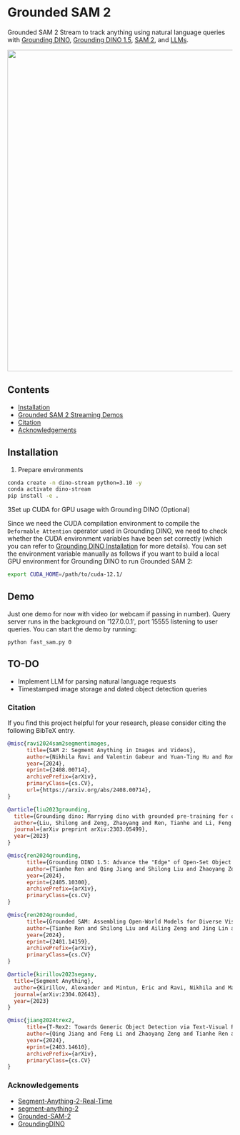 # Grounded SAM 2
Grounded SAM 2 Stream to track anything using natural language queries with [Grounding DINO](https://arxiv.org/abs/2303.05499), [Grounding DINO 1.5](https://arxiv.org/abs/2405.10300), [SAM 2](https://arxiv.org/abs/2408.00714), and [LLMs](https://arxiv.org/abs/2307.06435).


<div align=center>

<p align="center">
<img src="./assets/dino-stream.gif" width="720">
</p>

</div>


## Contents
- [Installation](#installation)
- [Grounded SAM 2 Streaming Demos](#demo)
- [Citation](#citation)
- [Acknowledgements](#acknowledgements)



## Installation

1. Prepare environments 

```bash
conda create -n dino-stream python=3.10 -y
conda activate dino-stream
pip install -e .
```
<!--
#2. Download the pretrained `SAM 2` checkpoints:

```bash
cd checkpoints
bash download_ckpts.sh
```
- (Optional) 'Grounding DINO' checkpoints should be automatically installed through first-time usage of the model within `transformers` but if you want to install them locally.
     ```bash
     mkdir gdino_checkpoints
     cd gdino_checkpoints
     bash download_ckpts.sh
    ```
-->
3Set up CUDA for GPU usage with Grounding DINO (Optional)

Since we need the CUDA compilation environment to compile the `Deformable Attention` operator used in Grounding DINO, we need to check whether the CUDA environment variables have been set correctly (which you can refer to [Grounding DINO Installation](https://github.com/IDEA-Research/GroundingDINO?tab=readme-ov-file#hammer_and_wrench-install) for more details). You can set the environment variable manually as follows if you want to build a local GPU environment for Grounding DINO to run Grounded SAM 2:

```bash
export CUDA_HOME=/path/to/cuda-12.1/
```

## Demo

Just one demo for now with video (or webcam if passing in number). Query server runs in the background on '127.0.0.1', port 15555 listening to user queries. You can start the demo by running:
```
python fast_sam.py 0 
```

## TO-DO
* Implement LLM for parsing natural language requests
* Timestamped image storage and dated object detection queries

### Citation

If you find this project helpful for your research, please consider citing the following BibTeX entry.

```BibTex
@misc{ravi2024sam2segmentimages,
      title={SAM 2: Segment Anything in Images and Videos}, 
      author={Nikhila Ravi and Valentin Gabeur and Yuan-Ting Hu and Ronghang Hu and Chaitanya Ryali and Tengyu Ma and Haitham Khedr and Roman Rädle and Chloe Rolland and Laura Gustafson and Eric Mintun and Junting Pan and Kalyan Vasudev Alwala and Nicolas Carion and Chao-Yuan Wu and Ross Girshick and Piotr Dollár and Christoph Feichtenhofer},
      year={2024},
      eprint={2408.00714},
      archivePrefix={arXiv},
      primaryClass={cs.CV},
      url={https://arxiv.org/abs/2408.00714}, 
}

@article{liu2023grounding,
  title={Grounding dino: Marrying dino with grounded pre-training for open-set object detection},
  author={Liu, Shilong and Zeng, Zhaoyang and Ren, Tianhe and Li, Feng and Zhang, Hao and Yang, Jie and Li, Chunyuan and Yang, Jianwei and Su, Hang and Zhu, Jun and others},
  journal={arXiv preprint arXiv:2303.05499},
  year={2023}
}

@misc{ren2024grounding,
      title={Grounding DINO 1.5: Advance the "Edge" of Open-Set Object Detection}, 
      author={Tianhe Ren and Qing Jiang and Shilong Liu and Zhaoyang Zeng and Wenlong Liu and Han Gao and Hongjie Huang and Zhengyu Ma and Xiaoke Jiang and Yihao Chen and Yuda Xiong and Hao Zhang and Feng Li and Peijun Tang and Kent Yu and Lei Zhang},
      year={2024},
      eprint={2405.10300},
      archivePrefix={arXiv},
      primaryClass={cs.CV}
}

@misc{ren2024grounded,
      title={Grounded SAM: Assembling Open-World Models for Diverse Visual Tasks}, 
      author={Tianhe Ren and Shilong Liu and Ailing Zeng and Jing Lin and Kunchang Li and He Cao and Jiayu Chen and Xinyu Huang and Yukang Chen and Feng Yan and Zhaoyang Zeng and Hao Zhang and Feng Li and Jie Yang and Hongyang Li and Qing Jiang and Lei Zhang},
      year={2024},
      eprint={2401.14159},
      archivePrefix={arXiv},
      primaryClass={cs.CV}
}

@article{kirillov2023segany,
  title={Segment Anything}, 
  author={Kirillov, Alexander and Mintun, Eric and Ravi, Nikhila and Mao, Hanzi and Rolland, Chloe and Gustafson, Laura and Xiao, Tete and Whitehead, Spencer and Berg, Alexander C. and Lo, Wan-Yen and Doll{\'a}r, Piotr and Girshick, Ross},
  journal={arXiv:2304.02643},
  year={2023}
}

@misc{jiang2024trex2,
      title={T-Rex2: Towards Generic Object Detection via Text-Visual Prompt Synergy}, 
      author={Qing Jiang and Feng Li and Zhaoyang Zeng and Tianhe Ren and Shilong Liu and Lei Zhang},
      year={2024},
      eprint={2403.14610},
      archivePrefix={arXiv},
      primaryClass={cs.CV}
}
```

### Acknowledgements
- [Segment-Anything-2-Real-Time](https://github.com/Gy920/segment-anything-2-real-time)
- [segment-anything-2](https://github.com/facebookresearch/segment-anything-2)
- [Grounded-SAM-2](https://github.com/IDEA-Research/Grounded-SAM-2)
- [GroundingDINO](https://github.com/IDEA-Research/GroundingDINO)

